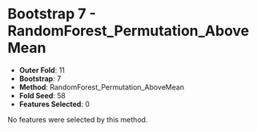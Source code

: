 # Bootstrap 7 - RandomForest_Permutation_AboveMean

- **Outer Fold**: 11
- **Bootstrap**: 7
- **Method**: RandomForest_Permutation_AboveMean
- **Fold Seed**: 58
- **Features Selected**: 0

No features were selected by this method.
